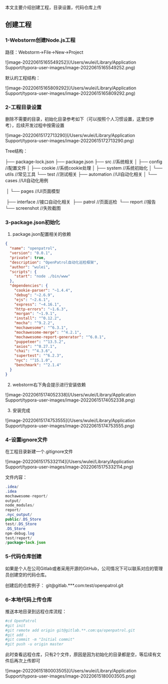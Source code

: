 本文主要介绍创建工程，目录设置，代码仓库上传

## 创建工程

### 1-Webstorm创建Node.js工程

路径：Webstorm->File->New->Project

![image-20220615165549252](/Users/wulei/Library/Application Support/typora-user-images/image-20220615165549252.png)

默认的工程结构：

![image-20220615165809292](/Users/wulei/Library/Application Support/typora-user-images/image-20220615165809292.png)

### 2-工程目录设置

删除不需要的目录，初始化目录参考如下（可以按照个人习惯设置，这里仅参考），后续开发过程中按需设置

![image-20220615172713290](/Users/wulei/Library/Application Support/typora-user-images/image-20220615172713290.png)

Tree结构：

├── package-lock.json
├── package.json
├── src					//系统相关
│   ├── config  			  //配置文件
│   ├── cookie 			 //系统cookie处理
│   ├── system 			//系统初始化
│   └── utils				 //常见工具
└── test 				//测试相关
    ├── automation	   //UI自动化相关
    │   └── cases				 //UI自动化用例

​    │   └── pages				//UI页面模型

​    ├── interface		  //接口自动化相关
​    ├── patrol			   //页面巡检
​    └── report			 //报告
​        └── screenshot 		//失败截图

### 3-package.json初始化

1. package.json配置相关的依赖

```json
{
  "name": "openpatrol",
  "version": "0.0.1",
  "private": true,
  "description": "OpenPatrol自动化巡检框架",
  "author": "wulei",
  "scripts": {
    "start": "node ./bin/www"
  },
  "dependencies": {
    "cookie-parser": "~1.4.4",
    "debug": "~2.6.9",
    "ejs": "~2.6.1",
    "express": "~4.16.1",
    "http-errors": "~1.6.3",
    "morgan": "~1.9.1",
    "install": "^0.12.2",
    "mocha": "^9.2.2",
    "mochawesome": "^6.3.1",
    "mochawesome-merge": "^4.2.1",
    "mochawesome-report-generator": "^6.0.1",
    "puppeteer": "^13.5.2",
    "axios": "^0.27.1",
    "chai": "^4.3.6",
    "supertest": "^6.2.3",
    "nyc": "^15.1.0",
    "benchmark": "^2.1.4"
  }
}
```

2. webstorm右下角会提示进行安装依赖

![image-20220615174052338](/Users/wulei/Library/Application Support/typora-user-images/image-20220615174052338.png)

3. 安装完成

![image-20220615174753555](/Users/wulei/Library/Application Support/typora-user-images/image-20220615174753555.png)

### 4-设置ignore文件

在工程目录新建一个.gitignore文件

![image-20220615175332114](/Users/wulei/Library/Application Support/typora-user-images/image-20220615175332114.png)

文件内容：

```java
.idea/
.idea
mochawesome-report/
output/
node_modules/
report/
.nyc_output/
public/.DS_Store
test/.DS_Store
.DS_Store
npm-debug.log
test/report/
/package-lock.json
```

### 5-代码仓库创建

​    如果是个人在公司Gitlab或者采用开源的GitHub，公司情况下可以联系对应的管理员创建空的代码仓库。

创建后的仓库例子： git@gitlab.***.com:test/openpatrol.git

### 6-本地代码上传仓库

推送本地目录到远程仓库流程：

```bash
#cd OpenPatrol
#git init
#git remote add origin git@gitlab.**.com:qa/openpatrol.git
#git add .
#git commit -m "Initial commit"
#git push -u origin master
```

此时查看远程仓库，只有2个文件，原因是因为初始化的目录都是空，等后续有文件后再次上传即可

![image-20220615180003505](/Users/wulei/Library/Application Support/typora-user-images/image-20220615180003505.png)

